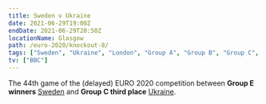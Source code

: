 ```yaml
---
title: Sweden v Ukraine
date: 2021-06-29T19:00Z
endDate: 2021-06-29T20:50Z
locationName: Glasgow
path: /euro-2020/knockout-8/
tags: ["Sweden", "Ukraine", "London", "Group A", "Group B", "Group C", "Group D", "Group E", "Knockout", "Group of 16", "EURO 2020"]
tv: ["BBC"]
---
```

The 44th game of the (delayed) EURO 2020 competition between **Group E winners** [Sweden](/sweden) and **Group C third place** [Ukraine](/ukraine).
